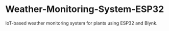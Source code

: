 # Weather-Monitoring-System-ESP32
IoT-based weather monitoring system for plants using ESP32 and Blynk.
